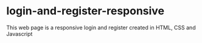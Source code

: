 # login-and-register-responsive
This web page is a responsive login and register created in HTML, CSS and Javascript

